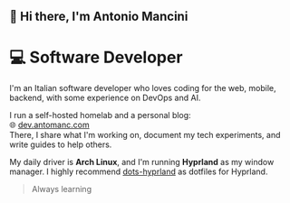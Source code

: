 ## 👋 Hi there, I'm Antonio Mancini

# 💻 Software Developer

I'm an Italian software developer who loves coding for the web, mobile, backend, with some experience on DevOps and AI.

I run a self-hosted homelab and a personal blog:  
🌐 [dev.antomanc.com](https://dev.antomanc.com)  
There, I share what I'm working on, document my tech experiments, and write guides to help others.

My daily driver is **Arch Linux**, and I'm running **Hyprland** as my window manager.
I highly recommend [dots-hyprland](https://github.com/end-4/dots-hyprland) as dotfiles for Hyprland.

> Always learning
